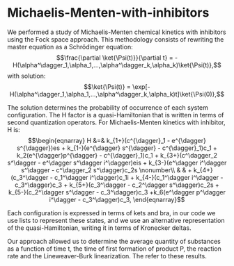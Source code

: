# Michaelis-Menten-with-inhibitors
We performed a study of Michaelis-Menten chemical kinetics with inhibitors using the Fock space approach. This methodology consists of rewriting the master equation as a Schrödinger equation:
$$\frac{\partial \ket{\Psi(t)}}{\partial t} = -H(\alpha^\dagger_1,\alpha_1,...,\alpha^\dagger_k,\alpha_k)\ket{\Psi(t)},$$
with solution:
$$\ket{\Psi(t)} = \exp[-H(\alpha^\dagger_1,\alpha_1,...,\alpha^\dagger_k,\alpha_k)t]\ket{\Psi(0)},$$

The solution determines the probability of occurrence of each system configuration. The H factor is a quasi-Hamiltonian that is written in terms of second quantization operators. For Michaelis-Menten kinetics with inhibitor, H is:
$$\begin{eqnarray}
    H &=& k_{1+}(c^{\dagger}_1 - e^{\dagger} s^{\dagger})es + k_{1-}(e^{\dagger} s^{\dagger} - c^{\dagger}_1)c_1 + k_2(e^{\dagger}p^{\dagger} - c^{\dagger}_1)c_1 + k_{3+}(c^\dagger_2 s^\dagger - e^\dagger s^\dagger  i^\dagger)eis + k_{3-}(e^\dagger i^\dagger s^\dagger - c^\dagger_2 s^\dagger)c_2s \nonumber\\
    & & + k_{4+}(c_3^\dagger - c_1^\dagger i^\dagger)c_1i + k_{4-}(c_1^\dagger i^\dagger - c_3^\dagger)c_3 + k_{5+}(c_3^\dagger - c_2^\dagger s^\dagger)c_2s + k_{5-}(c_2^\dagger s^\dagger - c_3^\dagger)c_3 +k_6(e^\dagger p^\dagger i^\dagger - c_3^\dagger)c_3,
\end{eqnarray}$$

Each configuration is expressed in terms of kets and bra, in our code we use lists to represent these states, and we use an alternative representation of the quasi-Hamiltonian, writing it in terms of Kronecker deltas.

Our approach allowed us to determine the average quantity of substances as a function of time t, the time of first formation of product P, the reaction rate and the Lineweaver-Burk linearization. The refer to these results.
